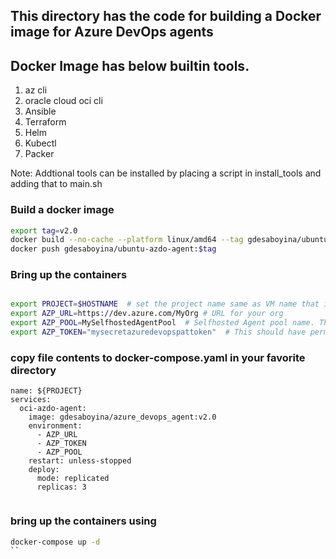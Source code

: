 ## This directory has the code for building a Docker image for Azure DevOps agents

## Docker Image has below builtin tools.

1. az cli
2. oracle cloud oci cli
3. Ansible
4. Terraform
5. Helm
6. Kubectl
7. Packer

Note: Addtional tools can be installed by placing a script in install_tools and adding that to main.sh

### Build a docker image

```bash
export tag=v2.0
docker build --no-cache --platform linux/amd64 --tag gdesaboyina/ubuntu-azdo-agent:$tag .
docker push gdesaboyina/ubuntu-azdo-agent:$tag
```

### Bring up the containers

```bash

export PROJECT=$HOSTNAME  # set the project name same as VM name that is running.
export AZP_URL=https://dev.azure.com/MyOrg # URL for your org
export AZP_POOL=MySelfhostedAgentPool  # Selfhosted Agent pool name. This needs to be created in advance from DevOps Portal
export AZP_TOKEN="mysecretazuredevopspattoken"  # This should have permissions to setup buildagents

```

### copy file contents to docker-compose.yaml in your favorite directory

```
name: ${PROJECT}
services:
  oci-azdo-agent:
    image: gdesaboyina/azure_devops_agent:v2.0
    environment:
      - AZP_URL
      - AZP_TOKEN
      - AZP_POOL
    restart: unless-stopped
    deploy:
      mode: replicated
      replicas: 3
      
```

### bring up the containers using

```bash
docker-compose up -d
``
